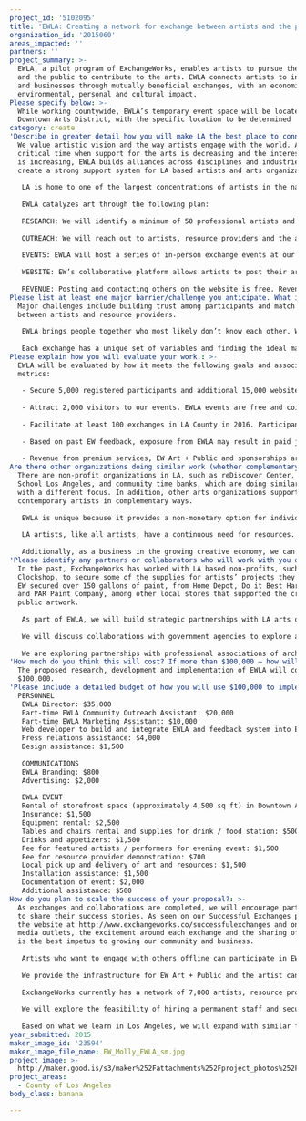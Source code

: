 ```yaml
---
project_id: '5102095'
title: 'EWLA: Creating a network for exchange between artists and the public'
organization_id: '2015060'
areas_impacted: ''
partners: ''
project_summary: >-
  EWLA, a pilot program of ExchangeWorks, enables artists to pursue their vision
  and the public to contribute to the arts. EWLA connects artists to individuals
  and businesses through mutually beneficial exchanges, with an economic,
  environmental, personal and cultural impact.
Please specify below: >-
  While working countywide, EWLA’s temporary event space will be located in LA’s
  Downtown Arts District, with the specific location to be determined
category: create
'Describe in greater detail how you will make LA the best place to connect:': >-
  We value artistic vision and the way artists engage with the world. At this
  critical time when support for the arts is decreasing and the interest in art
  is increasing, EWLA builds alliances across disciplines and industries to
  create a strong support system for LA based artists and arts organizations. 
   
   LA is home to one of the largest concentrations of artists in the nation, many who urgently need specific resources to help them create and build sustainable careers. LA is also home to a growing community of art lovers and businesses with resources, such as professional services, equipment and materials, which are useful to artists. 
   
   EWLA catalyzes art through the following plan:
   
   RESEARCH: We will identify a minimum of 50 professional artists and 50 resource providers to be featured at our temporary space, with a larger group presented online. Participants include contemporary artists working in all media, who exhibit or perform in galleries and museums. Resource providers include individuals and businesses with a wide range of resources. EWLA recognizes the diversity of LA County and will include minorities, as well as ethnically and economically diverse participants. 
   
   OUTREACH: We will reach out to artists, resource providers and the art interested public through information sessions at local art and community centers, as well as through newsletters and social media. 
   
   EVENTS: EWLA will host a series of in-person exchange events at our temporary space in LA’s Downtown Arts District. EWLA features a curated exhibition of art and resources, focused on the process of art making. An emcee led exchange event will initiate live exchanges and focused discussions. Demonstrations by artists and resource providers add an educational component, with topics such as recycling in art and interdisciplinary collaborations. 
   
   WEBSITE: EW’s collaborative platform allows artists to post their artwork and resource providers to post resources available for exchange. We will streamline online and offline efforts to make exchanges more common and convenient. Participants can register, sign up for alerts, create posts, contact others and book EW Art + Public offers. A feedback system will help foster trust among participants. 
   
   REVENUE: Posting and contacting others on the website is free. Revenue will be generated through additional premium services, commissions on EW Art + Public bookings and sponsorship opportunities for LA businesses.
Please list at least one major barrier/challenge you anticipate. What is your strategy for overcoming these obstacles?: >-
  Major challenges include building trust among participants and match making
  between artists and resource providers. 
   
   EWLA brings people together who most likely don’t know each other. We will initiate introductions between participants to help build relationships and facilitate fair exchanges. Participants will be encouraged to include social media links on their online profile pages to make connections and find friends or colleagues in common. We will also implement a participant-driven feedback feature that will foster trust and accountability among participants.
   
   Each exchange has a unique set of variables and finding the ideal match between artists and resource providers can be a challenge. We are developing an exchange survey and agreement to help establish more specific criteria for exchanges and a suggested protocol to streamline the exchange process. As the EWLA community grows and more art and resources become available, exchanging will become easier and more common.
Please explain how you will evaluate your work.: >-
  EWLA will be evaluated by how it meets the following goals and associated
  metrics:
   
   - Secure 5,000 registered participants and additional 15,000 website visitors across LA County in 2016, with exponential growth monthly. Site traffic, open / click through rates and number of social shares per post will be tracked through our website. 
   
   - Attract 2,000 visitors to our events. EWLA events are free and coincide with gallery openings in the area. Registration for events will be tracked at the door and online.
   
   - Facilitate at least 100 exchanges in LA County in 2016. Participants change the status of their posts as they are completed and are encouraged to share stories about exchanges. 
   
   - Based on past EW feedback, exposure from EWLA may result in paid jobs and new clients for both artists and resource providers. We will request specific feedback regarding opportunities that result from EWLA.
   
   - Revenue from premium services, EW Art + Public and sponsorships are tracked on EW.
Are there other organizations doing similar work (whether complementary or competitive)? What is unique about your proposed approach?: >-
  There are non-profit organizations in LA, such as reDiscover Center, Trade
  School Los Angeles, and community time banks, which are doing similar work,
  with a different focus. In addition, other arts organizations support
  contemporary artists in complementary ways. 
   
   EWLA is unique because it provides a non-monetary option for individuals and businesses to support artists specifically through exchanges, which currently does not exist online. EWLA focuses on connecting professional visual artists to individuals and businesses to make creative and practical exchanges. An exchange through EW is a framework for mutually beneficial interactions and collaborations, revolving around art. 
   
   LA artists, like all artists, have a continuous need for resources. The people and businesses that have these resources enjoy supporting artists, while gaining access to valuable artwork. EWLA closes the gap between artists and the public and addresses the continuous need for artists to find resources to create their work in a more affordable, convenient and sustainable way.
   
   Additionally, as a business in the growing creative economy, we can fund our business through revenue generated by our platform and additional capital. EWLA allows us to research and further develop our program here in LA, where we are based. It is a key part of the overall expansion of the ExchangeWorks platform both nationally and internationally.
'Please identify any partners or collaborators who will work with you on this project. How much of the $100,000 grant award will each partner receive?': >-
  In the past, ExchangeWorks has worked with LA based non-profits, such as
  Clockshop, to secure some of the supplies for artists’ projects they produced.
  EW secured over 150 gallons of paint, from Home Depot, Do it Best Hardware,
  and PAR Paint Company, among other local stores that supported the creation of
  public artwork. 
   
   As part of EWLA, we will build strategic partnerships with LA arts organizations and venues to identify artists who need assistance, help solve production challenges through exchanges and cross promote our efforts. Partnerships with businesses will also be developed, to provide a way for excess inventory and equipment to be offered through an ongoing exchange program. Available resources can be put to good use and save artists and organizations thousands of dollars. In exchange for resources, artwork or recognition at exhibitions and online may be offered. 
   
   We will discuss collaborations with government agencies to explore a recycling program that includes materials that are useful to artists. We will also build alliances with universities, such as UCLA, Otis College of Art and Design, The California Institute of the Arts, and Santa Monica College, to share information about EWLA with their staff and students and discuss potential resources from their facilities. 
   
   We are exploring partnerships with professional associations of architects, designers, technologists and others. EWLA partners and collaborators will receive acknowledgement on our website. We do not have plans to allocate funds to partners at this time.
'How much do you think this will cost? If more than $100,000 – how will you cover the additional costs?': >-
  The proposed research, development and implementation of EWLA will cost
  $100,000.
'Please include a detailed budget of how you will use $100,000 to implement this project.': |-
  PERSONNEL 
   EWLA Director: $35,000
   Part-time EWLA Community Outreach Assistant: $20,000
   Part-time EWLA Marketing Assistant: $10,000
   Web developer to build and integrate EWLA and feedback system into ExchangeWorks website: $8,000
   Press relations assistance: $4,000
   Design assistance: $1,500
   
   COMMUNICATIONS
   EWLA Branding: $800
   Advertising: $2,000
   
   EWLA EVENT
   Rental of storefront space (approximately 4,500 sq ft) in Downtown Arts District for one week: $5,000
   Insurance: $1,500
   Equipment rental: $2,500
   Tables and chairs rental and supplies for drink / food station: $500 
   Drinks and appetizers: $1,500
   Fee for featured artists / performers for evening event: $1,500
   Fee for resource provider demonstration: $700
   Local pick up and delivery of art and resources: $1,500
   Installation assistance: $1,500
   Documentation of event: $2,000
   Additional assistance: $500
How do you plan to scale the success of your proposal?: >-
  As exchanges and collaborations are completed, we will encourage participants
  to share their success stories. As seen on our Successful Exchanges page of
  the website at http://www.exchangeworks.co/successfulexchanges and on social
  media outlets, the excitement around each exchange and the sharing of stories
  is the best impetus to growing our community and business. 
   
   Artists who want to engage with others offline can participate in EW Art + Public. EW Art + Public is a section of the ExchangeWorks website that fosters art appreciation, unique art experiences and supplemental income for artists. EW Art + Public connects artists offering classes, tours, workshops and other art related experiences to the public. 
   
   We provide the infrastructure for EW Art + Public and the artist can decide whether to charge a fee for their program or offer it for free. Attendees pay the fee through PayPal on ExchangeWorks. The artists receive the majority of the fee, with EW receiving a 13% commission per booking.
   
   ExchangeWorks currently has a network of 7,000 artists, resource providers and others from all over the world. In 2016 our goal is to grow our community in LA to include an additional 5,000 registered participants and 15,000 website visitors.
   
   We will explore the feasibility of hiring a permanent staff and securing a permanent space in Downtown LA to act as a warehouse to store resources, office and event space.
   
   Based on what we learn in Los Angeles, we will expand with similar focused programs in other major art capitals, such as NY, Chicago and Miami. This will also enable our participants in LA to have more opportunities to make exchanges with people from other cities.
year_submitted: 2015
maker_image_id: '23594'
maker_image_file_name: EW_Molly_EWLA_sm.jpg
project_image: >-
  http://maker.good.is/s3/maker%252Fattachments%252Fproject_photos%252Fimages%252F23594%252Fdisplay%252FEW_Molly_EWLA_sm.jpg=c570x385
project_areas:
  - County of Los Angeles
body_class: banana

---
```

